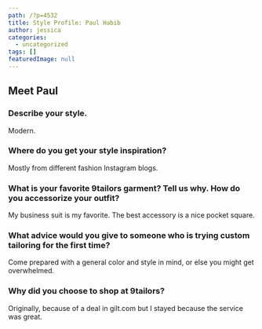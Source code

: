 ```yaml
---
path: /?p=4532
title: Style Profile: Paul Habib
author: jessica
categories: 
  - uncategorized
tags: []
featuredImage: null
---
```

## Meet Paul

### Describe your style.

Modern.

### Where do you get your style inspiration?

Mostly from different fashion Instagram blogs.

### What is your favorite 9tailors garment? Tell us why. How do you accessorize your outfit?

My business suit is my favorite. The best accessory is a nice pocket square.

### What advice would you give to someone who is trying custom tailoring for the first time?

Come prepared with a general color and style in mind, or else you might get overwhelmed.

### Why did you choose to shop at 9tailors?

Originally, because of a deal in gilt.com but I stayed because the service was great.